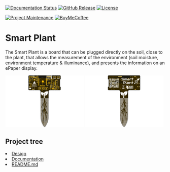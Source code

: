 
[![Documentation Status][documentation-shield]][documentation]
[![GitHub Release][releases-shield]][releases]
[![License][license-shield]](LICENSE)

[![Project Maintenance][maintenance-shield]][maintenance]
[![BuyMeCoffee][buymecoffee-shield]][buymecoffee]

# Smart Plant
The Smart Plant is a board that can be plugged directly on the soil, close to the plant, that allows the measurement of the environment (soil moisture, environment temperature & illuminance), and presents the information on an ePaper display.

<p float="left">
   <img src="./Documentation/Images/Top.png" width="49%">
   <img src="./Documentation/Images/Bottom.png" width="49%">   
</p>

## Project tree

<li><a href="./Design/">Design</a></li>
<li><a href="./Documentation/">Documentation</a></li>

<li><a href="./README.md">README.md</a></li>



[documentation-shield]: https://readthedocs.org/projects/smart-plant/badge/?version=latest&style=for-the-badge
[documentation]: https://smart-plant.readthedocs.io/en/latest/

[releases-shield]: https://img.shields.io/github/release/JGAguado/Smart_Plant.svg?style=for-the-badge
[releases]: https://github.com/JGAguado/Smart_Plant/releases

[license-shield]: https://img.shields.io/badge/License-CC%20BY--NC--SA%204.0-lightgrey.svg?style=for-the-badge

[maintenance-shield]: https://img.shields.io/badge/maintainer-J.%20G.%20Aguado-blue.svg?style=for-the-badge
[maintenance]: https://github.com/JGAguado

[buymecoffee-shield]: https://img.shields.io/badge/buy%20me%20a%20coffee-support-yellow.svg?style=for-the-badge
[buymecoffee]: https://www.buymeacoffee.com/J.G.Aguado
